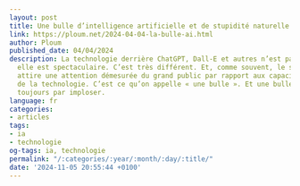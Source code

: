 ```yaml
---
layout: post
title: Une bulle d’intelligence artificielle et de stupidité naturelle
link: https://ploum.net/2024-04-04-la-bulle-ai.html
author: Ploum
published_date: 04/04/2024
description: La technologie derrière ChatGPT, Dall-E et autres n’est pas révolutionnaire,
  elle est spectaculaire. C’est très différent. Et, comme souvent, le spectaculaire
  attire une attention démesurée du grand public par rapport aux capacités réelles
  de la technologie. C’est ce qu’on appelle « une bulle ». Et une bulle, ça finit
  toujours par imploser.
language: fr
categories:
- articles
tags:
- ia
- technologie
og-tags: ia, technologie
permalink: "/:categories/:year/:month/:day/:title/"
date: '2024-11-05 20:55:44 +0100'
---
```

